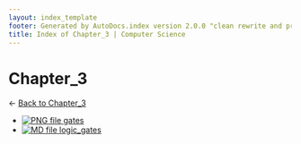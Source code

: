 ```yaml
---
layout: index_template
footer: Generated by AutoDocs.index version 2.0.0 "clean rewrite and preprocessing" ⓒ Starwort, 2020
title: Index of Chapter_3 | Computer Science
---
```


# Chapter_3

← [Back to Chapter_3](..)

- [![PNG file](https://img.icons8.com/windows/512/4a90e2/image-document.png) gates](Paper_1/section_4/chapter_3/gates.png)
- [![MD file](https://img.icons8.com/windows/512/4a90e2/regular-document.png) logic_gates](Paper_1/section_4/chapter_3/logic_gates.md)

